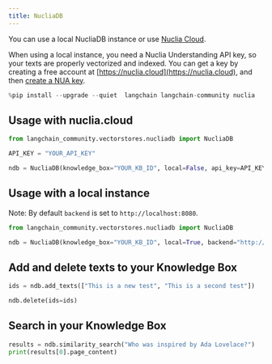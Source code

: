 ```yaml
---
title: NucliaDB
---
```


You can use a local NucliaDB instance or use [Nuclia Cloud](https://nuclia.cloud).

When using a local instance, you need a Nuclia Understanding API key, so your texts are properly vectorized and indexed. You can get a key by creating a free account at [https://nuclia.cloud](https://nuclia.cloud), and then [create a NUA key](https://docs.nuclia.dev/docs/docs/using/understanding/intro).

```python
%pip install --upgrade --quiet  langchain langchain-community nuclia
```

## Usage with nuclia.cloud

```python
from langchain_community.vectorstores.nucliadb import NucliaDB

API_KEY = "YOUR_API_KEY"

ndb = NucliaDB(knowledge_box="YOUR_KB_ID", local=False, api_key=API_KEY)
```

## Usage with a local instance

Note: By default `backend` is set to `http://localhost:8080`.

```python
from langchain_community.vectorstores.nucliadb import NucliaDB

ndb = NucliaDB(knowledge_box="YOUR_KB_ID", local=True, backend="http://my-local-server")
```

## Add and delete texts to your Knowledge Box

```python
ids = ndb.add_texts(["This is a new test", "This is a second test"])
```

```python
ndb.delete(ids=ids)
```

## Search in your Knowledge Box

```python
results = ndb.similarity_search("Who was inspired by Ada Lovelace?")
print(results[0].page_content)
```
